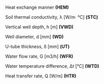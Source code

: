 Heat exchange manner **(HEM)**

Soil thermal conductivity, λ [W/m· °C] **(STC)**

Vertical well depth, h [m] **(VWD)**

Well diameter, d [mm] **(WD)**

U-tube thickness, δ [mm] **(UT)**

Water flow rate, G [m3/h] **(WFR)**

Water temperature difference, Δt [°C] **(WTD)**

Heat transfer rate, Q [W/m] **(HTR)**
